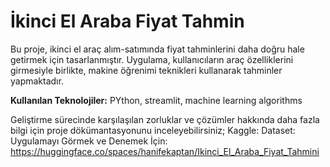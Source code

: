 # İkinci El Araba Fiyat Tahmin
Bu proje, ikinci el araç alım-satımında fiyat tahminlerini daha doğru hale getirmek için tasarlanmıştır. Uygulama, kullanıcıların araç özelliklerini girmesiyle birlikte, makine öğrenimi teknikleri kullanarak tahminler yapmaktadır.

**Kullanılan Teknolojiler:** PYthon, streamlit, machine learning algorithms

Geliştirme sürecinde karşılaşılan zorluklar ve çözümler hakkında daha fazla bilgi için proje dökümantasyonunu inceleyebilirsiniz;
Kaggle: 
Dataset: 
Uygulamayı Görmek ve Denemek İçin: https://huggingface.co/spaces/hanifekaptan/Ikinci_El_Araba_Fiyat_Tahmini
